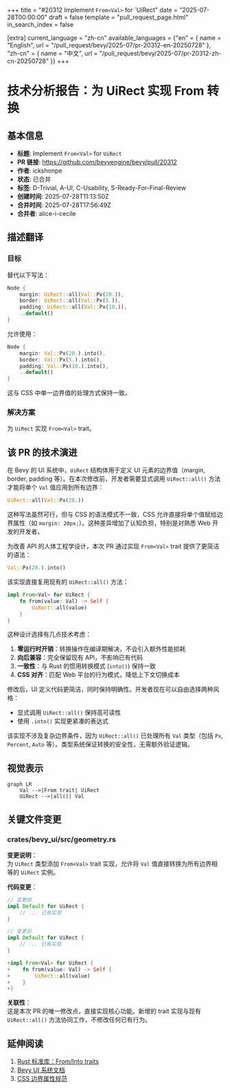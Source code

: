+++
title = "#20312 Implement `From<Val>` for `UiRect"
date = "2025-07-28T00:00:00"
draft = false
template = "pull_request_page.html"
in_search_index = false

[extra]
current_language = "zh-cn"
available_languages = {"en" = { name = "English", url = "/pull_request/bevy/2025-07/pr-20312-en-20250728" }, "zh-cn" = { name = "中文", url = "/pull_request/bevy/2025-07/pr-20312-zh-cn-20250728" }}
+++

# 技术分析报告：为 UiRect 实现 From<Val> 转换

## 基本信息
- **标题**: Implement `From<Val>` for `UiRect`
- **PR 链接**: https://github.com/bevyengine/bevy/pull/20312
- **作者**: ickshonpe
- **状态**: 已合并
- **标签**: D-Trivial, A-UI, C-Usability, S-Ready-For-Final-Review
- **创建时间**: 2025-07-28T11:13:50Z
- **合并时间**: 2025-07-28T17:56:49Z
- **合并者**: alice-i-cecile

## 描述翻译
### 目标
替代以下写法：
```rust
Node {
    margin: UiRect::all(Val::Px(20.)),
    border: UiRect::all(Val::Px(5.)),
    padding: UiRect::all(Val::Px(10.)),
    ..default()
}
```
允许使用：
```rust
Node {
    margin: Val::Px(20.).into(),
    border: Val::Px(5.).into(),
    padding: Val::Px(10.).into(),
    ..default()
}
```
这与 CSS 中单一边界值的处理方式保持一致。

### 解决方案
为 `UiRect` 实现 `From<Val>` trait。

## 该 PR 的技术演进

在 Bevy 的 UI 系统中，`UiRect` 结构体用于定义 UI 元素的边界值（margin, border, padding 等）。在本次修改前，开发者需要显式调用 `UiRect::all()` 方法才能将单个 `Val` 值应用到所有边界：

```rust
UiRect::all(Val::Px(20.))
```

这种写法虽然可行，但与 CSS 的语法模式不一致，CSS 允许直接将单个值赋给边界属性（如 `margin: 20px;`）。这种差异增加了认知负担，特别是对熟悉 Web 开发的开发者。

为改善 API 的人体工程学设计，本次 PR 通过实现 `From<Val>` trait 提供了更简洁的语法：
```rust
Val::Px(20.).into()
```

该实现直接复用现有的 `UiRect::all()` 方法：
```rust
impl From<Val> for UiRect {
    fn from(value: Val) -> Self {
        UiRect::all(value)
    }
}
```

这种设计选择有几点技术考虑：
1. **零运行时开销**：转换操作在编译期解决，不会引入额外性能损耗
2. **向后兼容**：完全保留现有 API，不影响已有代码
3. **一致性**：与 Rust 的惯用转换模式 (`into()`) 保持一致
4. **CSS 对齐**：匹配 Web 平台的行为模式，降低上下文切换成本

修改后，UI 定义代码更简洁，同时保持明确性。开发者现在可以自由选择两种风格：
- 显式调用 `UiRect::all()` 保持高可读性
- 使用 `.into()` 实现更紧凑的表达式

该实现不涉及复杂边界条件，因为 `UiRect::all()` 已处理所有 `Val` 类型（包括 `Px`, `Percent`, `Auto` 等）。类型系统保证转换的安全性，无需额外验证逻辑。

## 视觉表示

```mermaid
graph LR
    Val -->|From trait| UiRect
    UiRect -->|all()| Val
```

## 关键文件变更

### crates/bevy_ui/src/geometry.rs
**变更说明**：  
为 `UiRect` 类型添加 `From<Val>` trait 实现，允许将 `Val` 值直接转换为所有边界相等的 `UiRect` 实例。

**代码变更**：
```rust
// 变更前
impl Default for UiRect {
    // ... 已有实现
}

// 变更后
impl Default for UiRect {
    // ... 已有实现
}

+impl From<Val> for UiRect {
+    fn from(value: Val) -> Self {
+        UiRect::all(value)
+    }
+}
```

**关联性**：  
这是本次 PR 的唯一修改点，直接实现核心功能。新增的 trait 实现与现有 `UiRect::all()` 方法协同工作，不修改任何已有行为。

## 延伸阅读

1. [Rust 标准库：From/Into traits](https://doc.rust-lang.org/std/convert/trait.From.html)  
2. [Bevy UI 系统文档](https://docs.rs/bevy_ui/latest/bevy_ui/)  
3. [CSS 边界属性规范](https://developer.mozilla.org/en-US/docs/Web/CSS/margin)